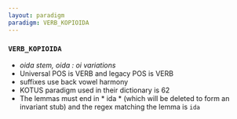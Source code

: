 ```yaml
---
layout: paradigm
paradigm: VERB_KOPIOIDA
---
```

### ` VERB_KOPIOIDA `

* _oida stem, oida : oi variations_
* Universal POS is VERB and legacy POS is VERB
* suffixes use back vowel harmony
* KOTUS paradigm used in their dictionary is 62
* The lemmas must end in * ida * (which will be deleted to form an invariant stub) and the regex matching the lemma is ` ida `
